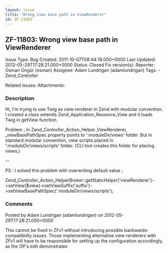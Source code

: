 ```yaml
---
layout: issue
title: "Wrong view base path in ViewRenderer"
id: ZF-11803
---
```


ZF-11803: Wrong view base path in ViewRenderer
----------------------------------------------

 Issue Type: Bug Created: 2011-10-07T08:44:18.000+0000 Last Updated: 2012-05-29T17:28:21.000+0000 Status: Closed Fix version(s): 
 Reporter:  Osman Üngür (osman)  Assignee:  Adam Lundrigan (adamlundrigan)  Tags: - Zend\_Controller
 
 Related issues: 
 Attachments: 
### Description

Hi, I'm trying to use Twig as view renderer in Zend with modular convention. I created a class extends Zend\_Application\_Resource\_View and it loads Twig in getView function.

Problem ; In Zend\_Controller\_Action\_Helper\_ViewRenderer, \_viewBasePathSpec property points to ':moduleDir/views' folder. But in standard modular convention, view scripts placed in ':moduleDir/views/scripts' folder. (CLI tool creates this folder for placing views.)

--

PS : I solved this problem with overwriting default value ;

Zend\_Controller\_Action\_HelperBroker::getStaticHelper('viewRenderer')->setView($view)->setViewSuffix('suffix')->setViewBasePathSpec(':moduleDir/views/scripts');

 

 

### Comments

Posted by Adam Lundrigan (adamlundrigan) on 2012-05-29T17:28:21.000+0000

This cannot be fixed in ZFv1 without introducing possible backwards-compatibility issues. Those implementing alternative view renderers with ZFv1 will have to be responsible for setting up the configuration accordingly, as the OP's edit demonstrates

 

 